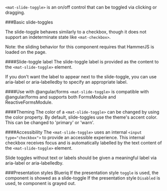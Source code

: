 `<mat-slide-toggle>` is an on/off control that can be toggled via clicking or dragging.

###Basic slide-toggles
<!-- example (checkbox) -->

The slide-toggle behaves similarly to a checkbox, though it does not support an indeterminate state like `<mat-checkbox>`.

Note: the sliding behavior for this component requires that HammerJS is loaded on the page.

####Slide-toggle label
The slide-toggle label is provided as the content to the `<mat-slide-toggle>` element.

If you don't want the label to appear next to the slide-toggle, you can use aria-label or aria-labelledby to specify an appropriate label.

####Use with @angular/forms
`<mat-slide-toggle>` is compatible with @angular/forms and supports both FormsModule and ReactiveFormsModule.

####Theming
The color of a `<mat-slide-toggle>` can be changed by using the color property. By default, slide-toggles use the theme's accent color. This can be changed to 'primary' or 'warn'.

####Accessibility
The `<mat-slide-toggle>` uses an internal `<input type="checkbox">` to provide an accessible experience. This internal checkbox receives focus and is automatically labelled by the text content of the `<mat-slide-toggle>` element.

Slide toggles without text or labels should be given a meaningful label via aria-label or aria-labelledby.

###Presentation styles Blueriq
If the presentation style `toggle` is used, the component is showed as a slide-toggle
If the presentation style `Disabled` is used, te component is grayed out.

